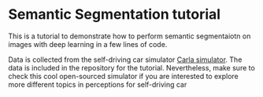 # Semantic Segmentation tutorial

This is a tutorial to demonstrate how to perform semantic segmentaiotn on images with deep learning in a few lines of code.

Data is collected from the self-driving car simulator [Carla simulator](http://carla.org/). The data is included in the repository for the tutorial. Nevertheless, make sure to check this cool open-sourced simulator if you are interested to explore more different topics in perceptions for self-driving car

